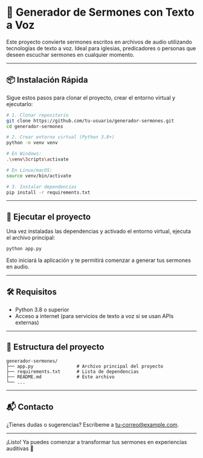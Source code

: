 # 🎤 Generador de Sermones con Texto a Voz

Este proyecto convierte sermones escritos en archivos de audio utilizando tecnologías de texto a voz. Ideal para iglesias, predicadores o personas que deseen escuchar sermones en cualquier momento.

---

## 📦 Instalación Rápida

Sigue estos pasos para clonar el proyecto, crear el entorno virtual y ejecutarlo:

```bash
# 1. Clonar repositorio
git clone https://github.com/tu-usuario/generador-sermones.git
cd generador-sermones

# 2. Crear entorno virtual (Python 3.8+)
python -m venv venv

# En Windows:
.\venv\Scripts\activate

# En Linux/macOS:
source venv/bin/activate

# 3. Instalar dependencias
pip install -r requirements.txt
```

---

## 🚀 Ejecutar el proyecto

Una vez instaladas las dependencias y activado el entorno virtual, ejecuta el archivo principal:

```bash
python app.py
```

Esto iniciará la aplicación y te permitirá comenzar a generar tus sermones en audio.

---

## 🛠 Requisitos

- Python 3.8 o superior
- Acceso a internet (para servicios de texto a voz si se usan APIs externas)

---

## 📁 Estructura del proyecto

```
generador-sermones/
├── app.py                # Archivo principal del proyecto
├── requirements.txt      # Lista de dependencias
├── README.md             # Este archivo
└── ...
```

---

## 📬 Contacto

¿Tienes dudas o sugerencias? Escríbeme a [tu-correo@example.com](mailto:tu-correo@example.com).

---

¡Listo! Ya puedes comenzar a transformar tus sermones en experiencias auditivas 🙌
